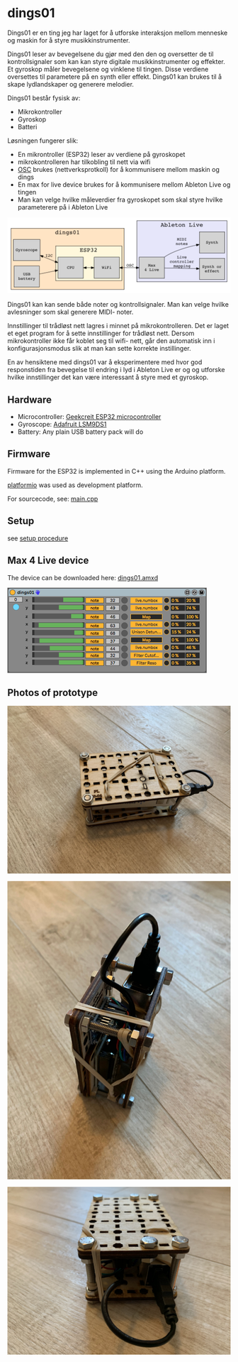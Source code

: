 # dings01

Dings01 er en ting jeg har laget for å utforske interaksjon mellom menneske og maskin for å styre musikkinstrumenter.

Dings01 leser av bevegelsene du gjør med den den og oversetter de til kontrollsignaler som kan kan styre digitale musikkinstrumenter og effekter. Et gyroskop måler bevegelsene og vinklene til tingen. Disse verdiene oversettes til parametere på en synth eller effekt. Dings01 kan brukes til å skape lydlandskaper og generere melodier.

Dings01 består fysisk av:
 - Mikrokontroller
 - Gyroskop
 - Batteri

Løsningen fungerer slik:
- En mikrontroller (ESP32) leser av verdiene på gyroskopet
- mikrokontrolleren har tilkobling til nett via wifi
- [OSC](https://en.wikipedia.org/wiki/Open_Sound_Control) brukes (nettverksprotkoll) for å kommunisere mellom maskin og dings
- En max for live device brukes for å kommunisere mellom Ableton Live og tingen
- Man kan velge hvilke måleverdier fra gyroskopet som skal styre hvilke parameterere på i Ableton
 Live 

![components](./diagrams/components.png)

Dings01 kan kan sende både noter og kontrollsignaler. Man kan velge hvilke avlesninger som skal generere MIDI- noter.

Innstillinger til trådløst nett lagres i minnet på mikrokontrolleren. Det er laget et eget program for å sette innstillinger for trådløst nett. Dersom mikrokontroller ikke får koblet seg til wifi- nett, går den automatisk inn i konfigurasjonsmodus slik at man kan sette korrekte instillinger.

En av hensiktene med dings01 var å eksperimentere med hvor god responstiden fra bevegelse til endring i lyd i Ableton Live  er og og utforske hvilke innstillinger det kan være interessant å styre med et gyroskop.


## Hardware

* Microcontroller: [Geekcreit ESP32 microcontroller](https://www.banggood.com/no/ESP32-Development-Board-WiFibluetooth-Ultra-Low-Power-Consumption-Dual-Cores-ESP-32-ESP-32S-Board-p-1109512.html)
* Gyroscope: [Adafruit LSM9DS1](https://learn.adafruit.com/adafruit-lsm9ds1-accelerometer-plus-gyro-plus-magnetometer-9-dof-breakout)
* Battery: Any plain USB battery pack will do

## Firmware

Firmware for the ESP32 is implemented in C++ using the Arduino platform.

[platformio](https://platformio.org/) was used as development platform.

For sourcecode, see: [main.cpp](../firmware/src/main.cpp)

## Setup

see [setup procedure](../../setup/README.md)

## Max 4 Live device

The device can be downloaded here: [dings01.amxd](../m4l/dings01/dings01.amxd)

![photo3](./screenshots/m4ldevice.png)

## Photos of prototype

![photo1](./images/dings01_photo_1.jpg)


![photo2](./images/dings01_photo_2.jpg)


![photo3](./images/dings01_photo_3.jpg)
